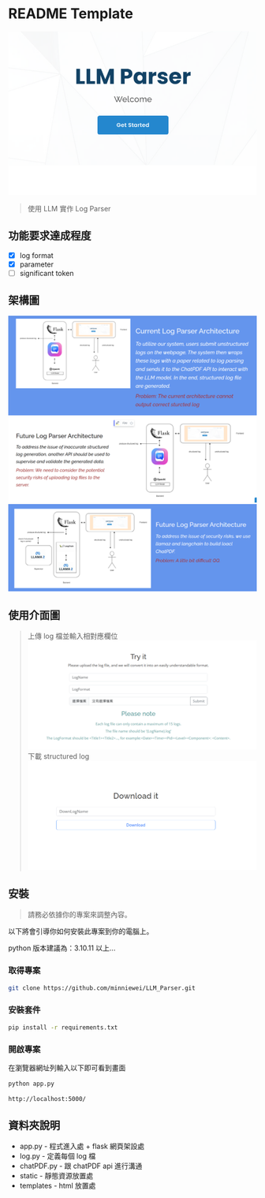# README Template

![專案封面圖](./readmd_picture/llmParser.png)

> 使用 LLM 實作 Log Parser

## 功能要求達成程度

- [x] log format
- [x] parameter
- [ ] significant token

## 架構圖

![現在架構圖](./readmd_picture/now.png)
![未來架構圖1](./readmd_picture/improved.png)
![未來架構圖2](./readmd_picture/privacy.png)

## 使用介面圖

> 上傳 log 檔並輸入相對應欄位
> ![現在架構圖](./readmd_picture/upload.png)
> 下載 structured log
> ![未來架構圖1](./readmd_picture/download.png)

## 安裝

> 請務必依據你的專案來調整內容。

以下將會引導你如何安裝此專案到你的電腦上。

python 版本建議為：3.10.11 以上...

### 取得專案

```bash
git clone https://github.com/minniewei/LLM_Parser.git
```

### 安裝套件

```bash
pip install -r requirements.txt
```

### 開啟專案

在瀏覽器網址列輸入以下即可看到畫面

```bash
python app.py
```

```bash
http://localhost:5000/
```

## 資料夾說明

- app.py - 程式進入處 + flask 網頁架設處
- log.py - 定義每個 log 檔
- chatPDF.py - 跟 chatPDF api 進行溝通
- static - 靜態資源放置處
- templates - html 放置處
